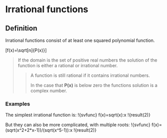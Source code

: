 # Irrational functions
## Definition
Irrational functions consist of at least one squared polynomial function.

\[f(x)=\sqrt[n]{P(x)}\]

> If the domain is the set of positive real numbers the solution of the function is either a rational or irrational number.
>> A function is still rational if it contains irrational numbers.
>> 
>> In the case that **P(x)** is below zero the functions solution is a complex number. 

### Examples

The simplest irrational function is:
!{svfunc} f(x)=sqrt(x):x !{result(2)}

But they can also be more complicated, with multiple roots:
!{svfunc} f(x)=(sqrt(x^2+2*x-1))/(sqrt(x^5-1)):x !{result(2)}